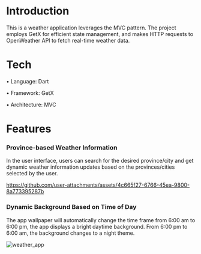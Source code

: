 <h1 align="left">Introduction</h1>
<p align="left">This is a weather application leverages the MVC pattern. The project employs GetX for efficient state management, and makes HTTP requests to OpenWeather API to fetch real-time weather data.</p>

<h1 align="left">Tech</h1>
<p align="left">• Language: Dart </p>
<p align="left">• Framework: GetX </p>
<p align="left">• Architecture: MVC </p>

<h1 align="left">Features</h1>

<h3 align="left">Province-based Weather Information</h3>
<p align="left">In the user interface, users can search for the desired province/city and get dynamic weather information updates based on the provinces/cities selected by the user.</p>

https://github.com/user-attachments/assets/4c665f27-6766-45ea-9800-8a773395287b

<h3 align="left">Dynamic Background Based on Time of Day</h3>
<p align="left">The app wallpaper will automatically change the time frame from 6:00 am to 6:00 pm, the app displays a bright daytime background. From 6:00 pm to 6:00 am, the background changes to a night theme.</p>

![weather_app](https://github.com/user-attachments/assets/e9d1d686-bc06-449a-99ce-370b28d574aa)

